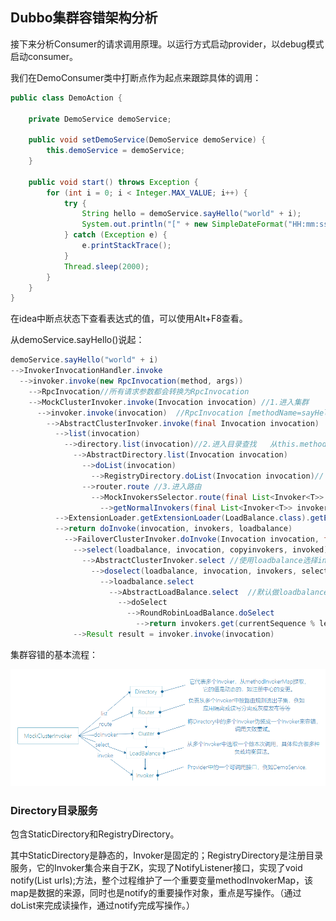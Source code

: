 ## Dubbo集群容错架构分析

接下来分析Consumer的请求调用原理。以运行方式启动provider，以debug模式启动consumer。

我们在DemoConsumer类中打断点作为起点来跟踪具体的调用：

```java
public class DemoAction {

    private DemoService demoService;

    public void setDemoService(DemoService demoService) {
        this.demoService = demoService;
    }

    public void start() throws Exception {
        for (int i = 0; i < Integer.MAX_VALUE; i++) {
            try {
                String hello = demoService.sayHello("world" + i);
                System.out.println("[" + new SimpleDateFormat("HH:mm:ss").format(new Date()) + "] " + hello);
            } catch (Exception e) {
                e.printStackTrace();
            }
            Thread.sleep(2000);
        }
    }
}
```

在idea中断点状态下查看表达式的值，可以使用Alt+F8查看。

从demoService.sayHello()说起：

```java
demoService.sayHello("world" + i)
-->InvokerInvocationHandler.invoke
  -->invoker.invoke(new RpcInvocation(method, args))
    -->RpcInvocation//所有请求参数都会转换为RpcInvocation
    -->MockClusterInvoker.invoke(Invocation invocation) //1.进入集群
      -->invoker.invoke(invocation)  //RpcInvocation [methodName=sayHello, parameterTypes=[class java.lang.String], arguments=[world0], attachments={}]
        -->AbstractClusterInvoker.invoke(final Invocation invocation)
          -->list(invocation)
            -->directory.list(invocation)//2.进入目录查找   从this.methodInvokerMap里面查找一个Invoker
              -->AbstractDirectory.list(Invocation invocation)
                -->doList(invocation)
                  -->RegistryDirectory.doList(Invocation invocation)// 从this.methodInvokerMap里面查找一个Invoker
                -->router.route //3.进入路由 
                  -->MockInvokersSelector.route(final List<Invoker<T>> invokers, URL url, final Invocation invocation)
                    -->getNormalInvokers(final List<Invoker<T>> invokers)
          -->ExtensionLoader.getExtensionLoader(LoadBalance.class).getExtension("roundrobin")
          -->return doInvoke(invocation, invokers, loadbalance)
            -->FailoverClusterInvoker.doInvoke(Invocation invocation, final List<Invoker<T>> invokers, LoadBalance loadbalance)
              -->select(loadbalance, invocation, copyinvokers, invoked) //4.进入负载均衡
                -->AbstractClusterInvoker.select //使用loadbalance选择invoker. a)先lb选择，如果在selected列表中 或者 不可用且做检验时，进入下一步(重选),否则直接返回</br> * b)重选验证规则：selected > available .保证重选出的结果尽量不在select中，并且是可用的
                  -->doselect(loadbalance, invocation, invokers, selected) ////如果只有一个invoker，则直接返回该invoker；如果有两个则退化成轮训；如果更多则做负载均衡如下：
                    -->loadbalance.select
                      -->AbstractLoadBalance.select  //默认做loadbalance
                        -->doSelect
                          -->RoundRobinLoadBalance.doSelect 
                            -->return invokers.get(currentSequence % length)//取模轮循
              -->Result result = invoker.invoke(invocation)
```

集群容错的基本流程：

![cluster_invoker](img/cluster_invoker.png)

### Directory目录服务

包含StaticDirectory和RegistryDirectory。

其中StaticDirectory是静态的，Invoker是固定的；RegistryDirectory是注册目录服务，它的Invoker集合来自于ZK，实现了NotifyListener接口，实现了void notify(List<URL> urls);方法，整个过程维护了一个重要变量methodInvokerMap，该map是数据的来源，同时也是notify的重要操作对象，重点是写操作。（通过doList来完成读操作，通过notify完成写操作。）



